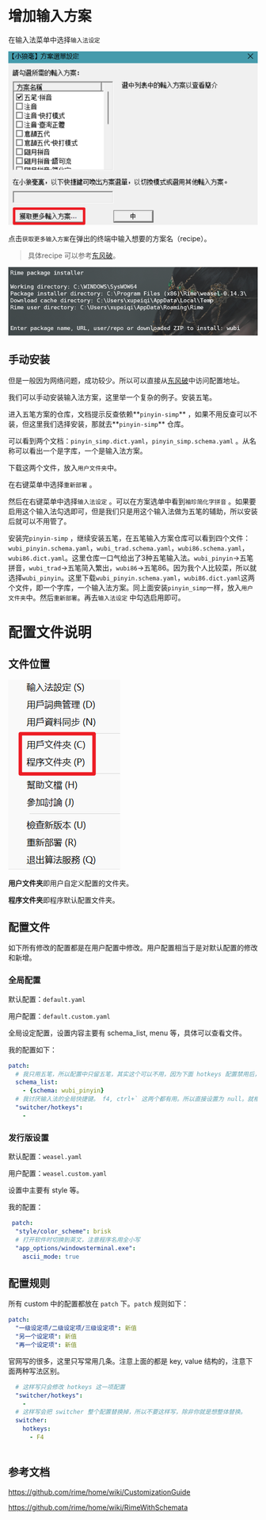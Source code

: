 # 增加输入方案

在输入法菜单中选择`输入法设定`

![](attachments/Pasted%20image%2020230921163640.png)

点击`获取更多输入方案`在弹出的终端中输入想要的方案名（recipe）。

> 具体recipe 可以参考[东风破](https://github.com/rime/plum#packages)。

![](attachments/Pasted%20image%2020230921163658.png)

## 手动安装

但是一般因为网络问题，成功较少。所以可以直接从[东风破](https://github.com/rime/plum#packages)中访问配置地址。

我们可以手动安装输入法方案，这里举一个复杂的例子。安装五笔。

进入五笔方案的仓库，文档提示反查依赖**`pinyin-simp`** ，如果不用反查可以不装，但这里我们选择安装，那就去**`pinyin-simp`** 仓库。

可以看到两个文档：`pinyin_simp.dict.yaml`，`pinyin_simp.schema.yaml` 。从名称可以看出一个是字库，一个是输入法方案。

下载这两个文件，放入`用户文件夹`中。

在右键菜单中选择`重新部署` 。

然后在右键菜单中选择`输入法设定` 。可以在方案选单中看到`袖珍简化字拼音` 。如果要启用这个输入法勾选即可，但是我们只是用这个输入法做为五笔的辅助，所以安装后就可以不用管了。

安装完`pinyin-simp` ，继续安装五笔，在五笔输入方案仓库可以看到四个文件：`wubi_pinyin.schema.yaml`，`wubi_trad.schema.yaml`，`wubi86.schema.yaml`，`wubi86.dict.yaml`。这里仓库一口气给出了3种五笔输入法。`wubi_pinyin`→五笔拼音，`wubi_trad`→五笔简入繁出，`wubi86`→五笔86。因为我个人比较菜，所以就选择`wubi_pinyin`。这里下载`wubi_pinyin.schema.yaml`，`wubi86.dict.yaml`这两个文件，即一个字库，一个输入法方案。同上面安装`pinyin_simp`一样，放入`用户文件夹`中。然后`重新部署`。再去`输入法设定` 中勾选启用即可。

# 配置文件说明

## 文件位置

![](attachments/Pasted%20image%2020230921163827.png)

**用户文件夹**即用户自定义配置的文件夹。

**程序文件夹**即程序默认配置文件夹。

## 配置文件

如下所有修改的配置都是在用户配置中修改。用户配置相当于是对默认配置的修改和新增。

### 全局配置

默认配置：`default.yaml`

用户配置：`default.custom.yaml`

全局设定配置，设置内容主要有 schema_list, menu 等，具体可以查看文件。

我的配置如下：

```YAML
patch:
  # 我只用五笔，所以配置中只留五笔，其实这个可以不用，因为下面 hotkeys 配置禁用后，这个就没用了。
  schema_list:
    - {schema: wubi_pinyin}
  # 我讨厌输入法的全局快捷键。 f4, ctrl+` 这两个都有用。所以直接设置为 null。就相当于没有快捷键了。
  "switcher/hotkeys":
    - 

```

### 发行版设置

默认配置：`weasel.yaml`

用户配置：`weasel.custom.yaml`

设置中主要有 style 等。

我的配置：

```YAML
 patch:
  "style/color_scheme": brisk
  # 打开软件时切换到英文，注意程序名用全小写
  "app_options/windowsterminal.exe":
    ascii_mode: true

```

## 配置规则

所有 custom 中的配置都放在 `patch` 下。`patch` 规则如下：

```YAML
patch:
  "一级设定项/二级设定项/三级设定项": 新值
  "另一个设定项": 新值
  "再一个设定项": 新值
```

官网写的很多，这里只写常用几条。注意上面的都是 key, value 结构的，注意下面两种写法区别。

```YAML
  # 这样写只会修改 hotkeys 这一项配置
  "switcher/hotkeys":
    - 
  # 这样写会把 switcher 整个配置替换掉，所以不要这样写，除非你就是想整体替换。
  switcher:
    hotkeys:
      - F4
   
```

## 参考文档

<https://github.com/rime/home/wiki/CustomizationGuide>

<https://github.com/rime/home/wiki/RimeWithSchemata>
